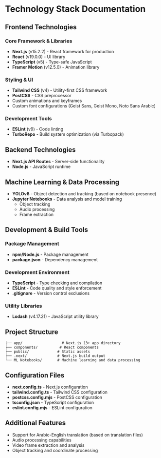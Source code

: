 # Technology Stack Documentation

## Frontend Technologies

### Core Framework & Libraries

-   **Next.js** (v15.2.2) - React framework for production
-   **React** (v19.0.0) - UI library
-   **TypeScript** (v5) - Type-safe JavaScript
-   **Framer Motion** (v12.5.0) - Animation library

### Styling & UI

-   **Tailwind CSS** (v4) - Utility-first CSS framework
-   **PostCSS** - CSS preprocessor
-   Custom animations and keyframes
-   Custom font configurations (Geist Sans, Geist Mono, Noto Sans Arabic)

### Development Tools

-   **ESLint** (v9) - Code linting
-   **TurboRepo** - Build system optimization (via Turbopack)

## Backend Technologies

-   **Next.js API Routes** - Server-side functionality
-   **Node.js** - JavaScript runtime

## Machine Learning & Data Processing

-   **YOLOv8** - Object detection and tracking (based on notebook presence)
-   **Jupyter Notebooks** - Data analysis and model training
    -   Object tracking
    -   Audio processing
    -   Frame extraction

## Development & Build Tools

### Package Management

-   **npm/Node.js** - Package management
-   **package.json** - Dependency management

### Development Environment

-   **TypeScript** - Type checking and compilation
-   **ESLint** - Code quality and style enforcement
-   **.gitignore** - Version control exclusions

### Utility Libraries

-   **Lodash** (v4.17.21) - JavaScript utility library

## Project Structure

```
├── app/                  # Next.js 13+ app directory
├── components/          # React components
├── public/             # Static assets
├── .next/              # Next.js build output
└── ML Notebooks/       # Machine learning and data processing
```

## Configuration Files

-   **next.config.ts** - Next.js configuration
-   **tailwind.config.ts** - Tailwind CSS configuration
-   **postcss.config.mjs** - PostCSS configuration
-   **tsconfig.json** - TypeScript configuration
-   **eslint.config.mjs** - ESLint configuration

## Additional Features

-   Support for Arabic-English translation (based on translation files)
-   Audio processing capabilities
-   Video frame extraction and analysis
-   Object tracking and coordinate processing
